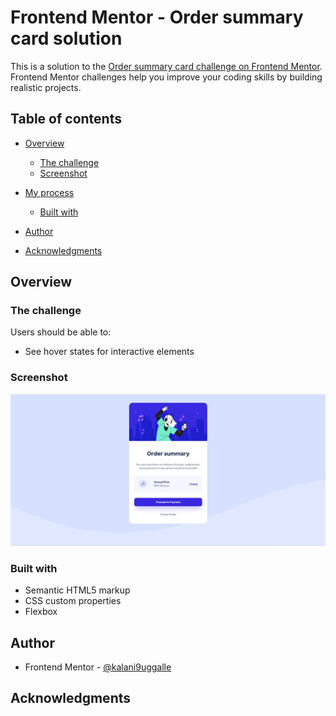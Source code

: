 # Frontend Mentor - Order summary card solution

This is a solution to the [Order summary card challenge on Frontend Mentor](https://www.frontendmentor.io/challenges/order-summary-component-QlPmajDUj). Frontend Mentor challenges help you improve your coding skills by building realistic projects. 

## Table of contents

- [Overview](#overview)
  - [The challenge](#the-challenge)
  - [Screenshot](#screenshot)
  
- [My process](#my-process)
  - [Built with](#built-with)
  
- [Author](#author)
- [Acknowledgments](#acknowledgments)



## Overview

### The challenge

Users should be able to:

- See hover states for interactive elements

### Screenshot

![](./Screenshot.jpg)






### Built with

- Semantic HTML5 markup
- CSS custom properties
- Flexbox



## Author


- Frontend Mentor - [@kalani9uggalle](https://www.frontendmentor.io/profile/kalani9uggalle)

## Acknowledgments



